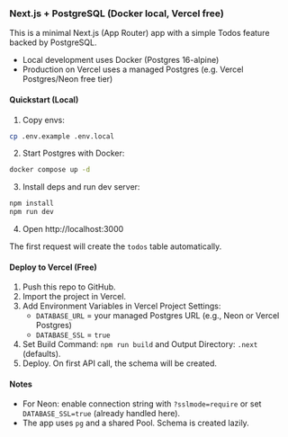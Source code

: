### Next.js + PostgreSQL (Docker local, Vercel free)

This is a minimal Next.js (App Router) app with a simple Todos feature backed by PostgreSQL.
- Local development uses Docker (Postgres 16-alpine)
- Production on Vercel uses a managed Postgres (e.g. Vercel Postgres/Neon free tier)

#### Quickstart (Local)
1. Copy envs:
```bash
cp .env.example .env.local
```
2. Start Postgres with Docker:
```bash
docker compose up -d
```
3. Install deps and run dev server:
```bash
npm install
npm run dev
```
4. Open http://localhost:3000

The first request will create the `todos` table automatically.

#### Deploy to Vercel (Free)
1. Push this repo to GitHub.
2. Import the project in Vercel.
3. Add Environment Variables in Vercel Project Settings:
   - `DATABASE_URL` = your managed Postgres URL (e.g., Neon or Vercel Postgres)
   - `DATABASE_SSL` = `true`
4. Set Build Command: `npm run build` and Output Directory: `.next` (defaults).
5. Deploy. On first API call, the schema will be created.

#### Notes
- For Neon: enable connection string with `?sslmode=require` or set `DATABASE_SSL=true` (already handled here).
- The app uses `pg` and a shared Pool. Schema is created lazily.